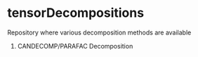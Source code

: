 # tensorDecompositions
Repository where various decomposition methods are available
1. CANDECOMP/PARAFAC Decomposition
